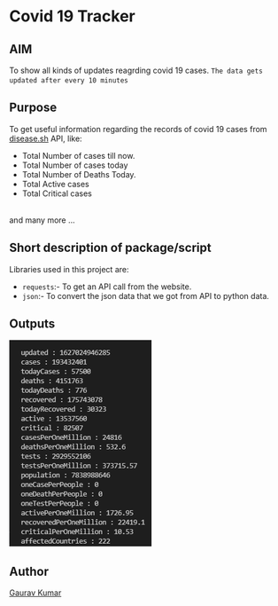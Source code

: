 # Covid 19 Tracker

## AIM
To show all kinds of updates reagrding covid 19 cases. ```The data gets updated after every 10 minutes```

## Purpose
To get useful information regarding the records of covid 19 cases from [disease.sh](https://disease.sh/v3/covid-19/all) API, like:
 - Total Number of cases till now.
 - Total Number of cases today
 - Total Number of Deaths Today.
 - Total Active cases
 - Total Critical cases 
 <br>
 and many more ...

 ## Short description of package/script
 Libraries used in this project are:<br>
  - ```requests```:- To get an API call from the website. <br>
  - ```json```:- To convert the json data that we got from API to python data.

 ## Outputs
 ![Corona_Records](Images/covid.png)

 ## Author
 [Gaurav Kumar](https://github.com/Gaurav1401)